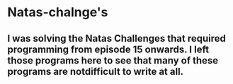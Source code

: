 # Natas-chalnge's

## I was solving the Natas Challenges that required programming from episode 15 onwards. I left those programs here to see that many of these programs are notdifficult to write at all.
